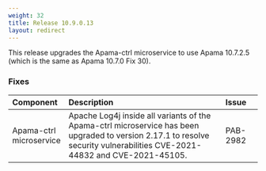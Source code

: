 ```yaml
---
weight: 32
title: Release 10.9.0.13
layout: redirect
---
```


This release upgrades the Apama-ctrl microservice to use Apama 10.7.2.5 (which is the same as Apama 10.7.0 Fix 30).

### Fixes

<table>
<colgroup>
    <col style="width: 15%;">
    <col style="width: 70%;">
    <col style="width: 15%;">
</colgroup>
<thead>
<tr>
<th style="text-align:left">Component</th>
<th style="text-align:left">Description</th>
<th style="text-align:left">Issue</th>
</tr>
</thead>
<tbody>

<tr>
<td style="text-align:left">Apama-ctrl microservice</td>
<td style="text-align:left">Apache Log4j inside all variants of the Apama-ctrl microservice has been upgraded 
  to version 2.17.1 to resolve security vulnerabilities CVE-2021-44832 and CVE-2021-45105.</td>
<td style="text-align:left">PAB-2982</td>
</tr>

</tbody>
</table>
